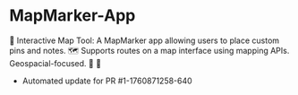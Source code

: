 # MapMarker-App
📍 Interactive Map Tool: A MapMarker app allowing users to place custom pins and notes. 🗺️ Supports routes on a map interface using mapping APIs. Geospacial-focused. 📝 📌


- Automated update for PR #1-1760871258-640